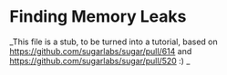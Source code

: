 # Finding Memory Leaks

_This file is a stub, to be turned into a tutorial, based on https://github.com/sugarlabs/sugar/pull/614 and https://github.com/sugarlabs/sugar/pull/520 :) _
